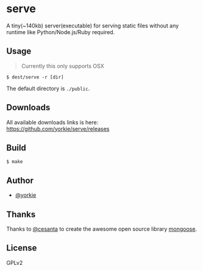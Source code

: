 
# serve

A tiny(~140kb) server(executable) for serving static files without any runtime like Python/Node.js/Ruby required.

## Usage

> Currently this only supports OSX

```
$ dest/serve -r [dir]
```

The default directory is `./public`.

## Downloads

All available downloads links is here: https://github.com/yorkie/serve/releases

## Build

```
$ make
```

## Author

- [@yorkie](https://github.com/yorkie)

## Thanks

Thanks to [@cesanta](https://github.com/cesanta) to create the awesome open source library [mongoose](https://github.com/cesanta/mongoose).

## License

GPLv2
